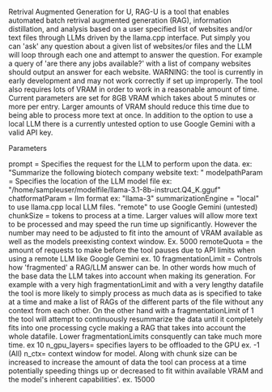 Retrival Augmented Generation for U, RAG-U is a tool that enables automated batch retrival augmented generation (RAG), information distillation, and analysis based on a user specified list of websites and/or text files through LLMs driven by the llama.cpp interface. Put simply you can 'ask' any question about a given list of websites/or files and the LLM will loop through each one and attempt to answer the question. For example a query of 'are there any jobs available?' with a list of company websites should output an answer for each website.  WARNING: the tool is currently in early development and may not work correctly if set up improperly. The tool also requires lots of VRAM in order to work in a reasonable amount of time. Current parameters are set for 8GB VRAM which takes about 5 minutes or more per entry. Larger amounts of VRAM should reduce this time due to being able to process more text at once. In addition to the option to use a local LLM there is a currently untested option to use Google Gemini with a valid API key. 


Parameters

prompt = Specifies the request for the LLM to perform upon the data. ex: "Summarize the following biotech company website text: "
modelpathParam = Specifies the location of the LLM model file ex: "/home/sampleuser/modelfile/llama-3.1-8b-instruct.Q4_K.gguf"
chatformatParam = llm format ex: "llama-3"
summarizationEngine = "local" to use llama.cpp local LLM files. "remote" to use Google Gemini (untested)
chunkSize = tokens to process at a time. Larger values will allow more text to be processed and may speed the run time up significantly. However the number may need to be adjusted to fit into the amount of VRAM available as well as the models preexisting context window. Ex. 5000
remoteQuota = the amount of requests to make before the tool pauses due to API limits when using a remote LLM like Google Gemini ex. 10
fragmentationLimit = Controls how 'fragmented' a RAG/LLM answer can be. In other words how much of the base data the LLM takes into account when making its generation. For example with a very high fragmentationLimit and with a very lengthy datafile the tool is more likely to simply process as much data as is specified to take at a time and make a list of RAGs of the different parts of the file without any context from each other. On the other hand with a fragmentationLimit of 1 the tool will attempt to continuously resummarize the data until it completely fits into one processing cycle making a RAG that takes into account the whole datafile. Lower fragmentationLimits consquently can take much more time. ex 10
n_gpu_layers= specifies layers to be offloaded to the GPU ex. -1 (All)
n_ctx= context window for model. Along with chunk size can be increased to increase the amount of data the tool can process at a time potentially speeding things up or decreased to fit within available VRAM and the model's inherent capabilities'. ex. 15000



